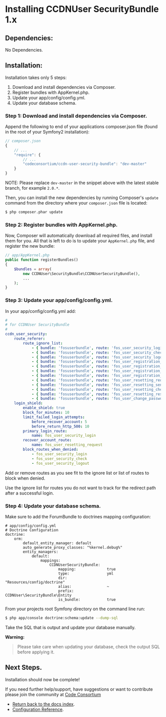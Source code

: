 Installing CCDNUser SecurityBundle 1.x
======================================

## Dependencies:

No Dependencies.

## Installation:

Installation takes only 5 steps:

1. Download and install dependencies via Composer.
2. Register bundles with AppKernel.php.
3. Update your app/config/config.yml.
4. Update your database schema.

### Step 1: Download and install dependencies via Composer.

Append the following to end of your applications composer.json file (found in the root of your Symfony2 installation):

``` js
// composer.json
{
    // ...
    "require": {
        // ...
        "codeconsortium/ccdn-user-security-bundle": "dev-master"
    }
}
```

NOTE: Please replace ``dev-master`` in the snippet above with the latest stable branch, for example ``2.0.*``.

Then, you can install the new dependencies by running Composer's ``update``
command from the directory where your ``composer.json`` file is located:

``` bash
$ php composer.phar update
```

### Step 2: Register bundles with AppKernel.php.

Now, Composer will automatically download all required files, and install them
for you. All that is left to do is to update your ``AppKernel.php`` file, and
register the new bundle:

``` php
// app/AppKernel.php
public function registerBundles()
{
    $bundles = array(
		new CCDNUser\SecurityBundle\CCDNUserSecurityBundle(),
		...
	);
}
```

### Step 3: Update your app/config/config.yml.

In your app/config/config.yml add:

``` yml
#
# for CCDNUser SecurityBundle
#
ccdn_user_security:
    route_referer:
        route_ignore_list:
            - { bundle: 'fosuserbundle', route: 'fos_user_security_login' }
            - { bundle: 'fosuserbundle', route: 'fos_user_security_check' }
            - { bundle: 'fosuserbundle', route: 'fos_user_security_logout' }
            - { bundle: 'fosuserbundle', route: 'fos_user_registration_register' }
            - { bundle: 'fosuserbundle', route: 'fos_user_registration_check_email' }
            - { bundle: 'fosuserbundle', route: 'fos_user_registration_confirm' }
            - { bundle: 'fosuserbundle', route: 'fos_user_registration_confirmed' }
            - { bundle: 'fosuserbundle', route: 'fos_user_resetting_request' }
            - { bundle: 'fosuserbundle', route: 'fos_user_resetting_send_email' }
            - { bundle: 'fosuserbundle', route: 'fos_user_resetting_check_email' }
            - { bundle: 'fosuserbundle', route: 'fos_user_resetting_reset' }
            - { bundle: 'fosuserbundle', route: 'fos_user_change_password' }
    login_shield:
        enable_shield: true
        block_for_minutes: 10
        limit_failed_login_attempts:
            before_recover_account: 5
            before_return_http_500: 10
        primary_login_route:
            name: fos_user_security_login
        recover_account_route:
            name: fos_user_resetting_request
        block_routes_when_denied:
            - fos_user_security_login
            - fos_user_security_check
            - fos_user_security_logout
```

Add or remove routes as you see fit to the ignore list or list of routes to block when denied.

Use the ignore list for routes you do not want to track for the redirect path after a successful login.

### Step 4: Update your database schema.

Make sure to add the ForumBundle to doctrines mapping configuration:

```
# app/config/config.yml
# Doctrine Configuration
doctrine:
    orm:
        default_entity_manager: default
        auto_generate_proxy_classes: "%kernel.debug%"
        entity_managers:
            default:
                mappings:
                    CCDNUserSecurityBundle:
                        mapping:              true
                        type:                 yml
                        dir:                  "Resources/config/doctrine"
                        alias:                ~
                        prefix:               CCDNUser\SecurityBundle\Entity
                        is_bundle:            true
```

From your projects root Symfony directory on the command line run:

``` bash
$ php app/console doctrine:schema:update --dump-sql
```

Take the SQL that is output and update your database manually.

**Warning:**

> Please take care when updating your database, check the output SQL before applying it.

## Next Steps.

Installation should now be complete!

If you need further help/support, have suggestions or want to contribute please join the community at [Code Consortium](http://www.codeconsortium.com)

- [Return back to the docs index](index.md).
- [Configuration Reference](configuration_reference.md).
